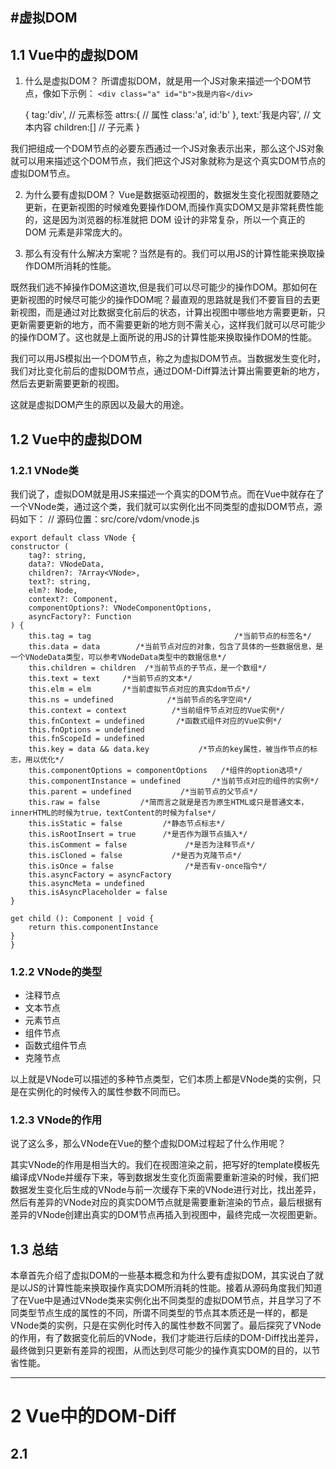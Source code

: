 #虚拟DOM
---
## 1.1 Vue中的虚拟DOM
1. 什么是虚拟DOM？
所谓虚拟DOM，就是用一个JS对象来描述一个DOM节点，像如下示例：
    `<div class="a" id="b">我是内容</div>`

    {
    tag:'div',        // 元素标签
    attrs:{           // 属性
        class:'a',
        id:'b'
    },
    text:'我是内容',  // 文本内容
    children:[]       // 子元素
    }

我们把组成一个DOM节点的必要东西通过一个JS对象表示出来，那么这个JS对象就可以用来描述这个DOM节点，我们把这个JS对象就称为是这个真实DOM节点的虚拟DOM节点。

2. 为什么要有虚拟DOM？
Vue是数据驱动视图的，数据发生变化视图就要随之更新，在更新视图的时候难免要操作DOM,而操作真实DOM又是非常耗费性能的，这是因为浏览器的标准就把 DOM 设计的非常复杂，所以一个真正的 DOM 元素是非常庞大的。

3. 那么有没有什么解决方案呢？当然是有的。我们可以用JS的计算性能来换取操作DOM所消耗的性能。

既然我们逃不掉操作DOM这道坎,但是我们可以尽可能少的操作DOM。那如何在更新视图的时候尽可能少的操作DOM呢？最直观的思路就是我们不要盲目的去更新视图，而是通过对比数据变化前后的状态，计算出视图中哪些地方需要更新，只更新需要更新的地方，而不需要更新的地方则不需关心，这样我们就可以尽可能少的操作DOM了。这也就是上面所说的用JS的计算性能来换取操作DOM的性能。

我们可以用JS模拟出一个DOM节点，称之为虚拟DOM节点。当数据发生变化时，我们对比变化前后的虚拟DOM节点，通过DOM-Diff算法计算出需要更新的地方，然后去更新需要更新的视图。

这就是虚拟DOM产生的原因以及最大的用途。

## 1.2 Vue中的虚拟DOM
### 1.2.1 VNode类
我们说了，虚拟DOM就是用JS来描述一个真实的DOM节点。而在Vue中就存在了一个VNode类，通过这个类，我们就可以实例化出不同类型的虚拟DOM节点，源码如下：
    // 源码位置：src/core/vdom/vnode.js

    export default class VNode {
    constructor (
        tag?: string,
        data?: VNodeData,
        children?: ?Array<VNode>,
        text?: string,
        elm?: Node,
        context?: Component,
        componentOptions?: VNodeComponentOptions,
        asyncFactory?: Function
    ) {
        this.tag = tag                                /*当前节点的标签名*/
        this.data = data        /*当前节点对应的对象，包含了具体的一些数据信息，是一个VNodeData类型，可以参考VNodeData类型中的数据信息*/
        this.children = children  /*当前节点的子节点，是一个数组*/
        this.text = text     /*当前节点的文本*/
        this.elm = elm       /*当前虚拟节点对应的真实dom节点*/
        this.ns = undefined            /*当前节点的名字空间*/
        this.context = context          /*当前组件节点对应的Vue实例*/
        this.fnContext = undefined       /*函数式组件对应的Vue实例*/
        this.fnOptions = undefined
        this.fnScopeId = undefined
        this.key = data && data.key           /*节点的key属性，被当作节点的标志，用以优化*/
        this.componentOptions = componentOptions   /*组件的option选项*/
        this.componentInstance = undefined       /*当前节点对应的组件的实例*/
        this.parent = undefined           /*当前节点的父节点*/
        this.raw = false         /*简而言之就是是否为原生HTML或只是普通文本，innerHTML的时候为true，textContent的时候为false*/
        this.isStatic = false         /*静态节点标志*/
        this.isRootInsert = true      /*是否作为跟节点插入*/
        this.isComment = false             /*是否为注释节点*/
        this.isCloned = false           /*是否为克隆节点*/
        this.isOnce = false                /*是否有v-once指令*/
        this.asyncFactory = asyncFactory
        this.asyncMeta = undefined
        this.isAsyncPlaceholder = false
    }

    get child (): Component | void {
        return this.componentInstance
    }
    }

### 1.2.2 VNode的类型
- 注释节点
- 文本节点
- 元素节点
- 组件节点
- 函数式组件节点
- 克隆节点

以上就是VNode可以描述的多种节点类型，它们本质上都是VNode类的实例，只是在实例化的时候传入的属性参数不同而已。

### 1.2.3 VNode的作用
说了这么多，那么VNode在Vue的整个虚拟DOM过程起了什么作用呢？

其实VNode的作用是相当大的。我们在视图渲染之前，把写好的template模板先编译成VNode并缓存下来，等到数据发生变化页面需要重新渲染的时候，我们把数据发生变化后生成的VNode与前一次缓存下来的VNode进行对比，找出差异，然后有差异的VNode对应的真实DOM节点就是需要重新渲染的节点，最后根据有差异的VNode创建出真实的DOM节点再插入到视图中，最终完成一次视图更新。

## 1.3 总结
本章首先介绍了虚拟DOM的一些基本概念和为什么要有虚拟DOM，其实说白了就是以JS的计算性能来换取操作真实DOM所消耗的性能。接着从源码角度我们知道了在Vue中是通过VNode类来实例化出不同类型的虚拟DOM节点，并且学习了不同类型节点生成的属性的不同，所谓不同类型的节点其本质还是一样的，都是VNode类的实例，只是在实例化时传入的属性参数不同罢了。最后探究了VNode的作用，有了数据变化前后的VNode，我们才能进行后续的DOM-Diff找出差异，最终做到只更新有差异的视图，从而达到尽可能少的操作真实DOM的目的，以节省性能。

---
# 2 Vue中的DOM-Diff
## 2.1